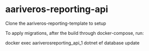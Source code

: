 # aariveros-reporting-api

Clone the aariveros-reporting-template to setup

To apply migrations, after the build through docker-compose, run:

docker exec aariverosreporting_api_1 dotnet ef database update
